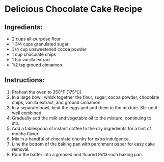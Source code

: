 # Delicious Chocolate Cake Recipe

## Ingredients:
- 2 cups all-purpose flour
- 1 3/4 cups granulated sugar
- 3/4 cup unsweetened cocoa powder
- 1 cup chocolate chips
- 1 tsp vanilla extract
- 1/2 tsp ground cinnamon

## Instructions:
1. Preheat the oven to 350°F (175°C).
2. In a large bowl, whisk together the flour, sugar, cocoa powder, chocolate chips, vanilla extract, and ground cinnamon.
3. In a separate bowl, beat the eggs and add them to the mixture. Stir until well combined.
4. Gradually add the milk and vegetable oil to the mixture, continuing to stir. 
5. Add a tablespoon of instant coffee to the dry ingredients for a hint of mocha flavor. 
6. Mix in a handful of chocolate chunks for extra indulgence. 
7. Line the bottom of the baking pan with parchment paper for easy cake removal. 
8. Pour the batter into a greased and floured 9x13-inch baking pan.
